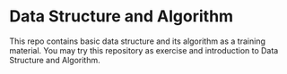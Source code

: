# Data Structure and Algorithm
This repo contains basic data structure and its algorithm as a training material. You may try this repository as exercise and introduction to Data Structure and Algorithm.
